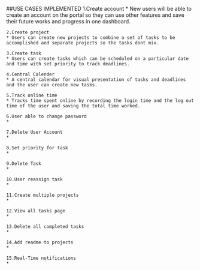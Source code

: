 ##USE CASES IMPLEMENTED
    1.Create account
	* New users will be able to create an account on the portal so they can use other features and save their future works and progress in one dashboard.

    2.Create project
	* Users can create new projects to combine a set of tasks to be accomplished and separate projects so the tasks dont mix.

    3.Create task
	* Users can create tasks which can be scheduled on a particular date and time with set priority to track deadlines.

    4.Central Calender
	* A central calendar for visual presentation of tasks and deadlines and the user can create new tasks. 

    5.Track online time
	* Tracks time spent online by recording the login time and the log out time of the user and saving the total time worked.

    6.User able to change password
	*

    7.Delete User Account
	*

    8.Set priority for task
	*

    9.Delete Task
	*

    10.User reassign task
	*

    11.Create multiple projects
	*

    12.View all tasks page
	*

    13.Delete all completed tasks
	*

    14.Add readme to projects
	*

    15.Real-Time notifications
	*
